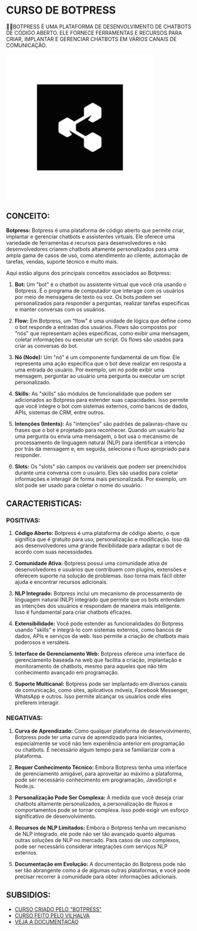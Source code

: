 # CURSO DE BOTPRESS
👨‍⚖️BOTPRESS É UMA PLATAFORMA DE DESENVOLVIMENTO DE CHATBOTS DE CÓDIGO ABERTO. ELE FORNECE FERRAMENTAS E RECURSOS PARA CRIAR, IMPLANTAR E GERENCIAR CHATBOTS EM VÁRIOS CANAIS DE COMUNICAÇÃO.

<img src="FOTO.png" align="center" width="400"> <br>

## CONCEITO:
**Botpress:**
Botpress é uma plataforma de código aberto que permite criar, implantar e gerenciar chatbots e assistentes virtuais. Ele oferece uma variedade de ferramentas e recursos para desenvolvedores e não desenvolvedores criarem chatbots altamente personalizados para uma ampla gama de casos de uso, como atendimento ao cliente, automação de tarefas, vendas, suporte técnico e muito mais.

Aqui estão alguns dos principais conceitos associados ao Botpress:

1. **Bot:** Um "bot" é o chatbot ou assistente virtual que você cria usando o Botpress. É o programa de computador que interage com os usuários por meio de mensagens de texto ou voz. Os bots podem ser personalizados para responder a perguntas, realizar tarefas específicas e manter conversas com os usuários.

2. **Flow:** Em Botpress, um "flow" é uma unidade de lógica que define como o bot responde a entradas dos usuários. Flows são compostos por "nós" que representam ações específicas, como exibir uma mensagem, coletar informações ou executar um script. Os flows são usados para criar as conversas do bot.

3. **Nó (Node):** Um "nó" é um componente fundamental de um flow. Ele representa uma ação específica que o bot deve realizar em resposta a uma entrada do usuário. Por exemplo, um nó pode exibir uma mensagem, perguntar ao usuário uma pergunta ou executar um script personalizado.

4. **Skills:** As "skills" são módulos de funcionalidade que podem ser adicionados ao Botpress para estender suas capacidades. Isso permite que você integre o bot com sistemas externos, como bancos de dados, APIs, sistemas de CRM, entre outros.

5. **Intenções (Intents):** As "intenções" são padrões de palavras-chave ou frases que o bot é projetado para reconhecer. Quando um usuário faz uma pergunta ou envia uma mensagem, o bot usa o mecanismo de processamento de linguagem natural (NLP) para identificar a intenção por trás da mensagem e, em seguida, seleciona o fluxo apropriado para responder.

6. **Slots:** Os "slots" são campos ou variáveis que podem ser preenchidos durante uma conversa com o usuário. Eles são usados para coletar informações e interagir de forma mais personalizada. Por exemplo, um slot pode ser usado para coletar o nome do usuário.

## CARACTERISTICAS:
### POSITIVAS:
1. **Código Aberto:** Botpress é uma plataforma de código aberto, o que significa que é gratuito para uso, personalização e modificação. Isso dá aos desenvolvedores uma grande flexibilidade para adaptar o bot de acordo com suas necessidades.

2. **Comunidade Ativa:** Botpress possui uma comunidade ativa de desenvolvedores e usuários que contribuem com plugins, extensões e oferecem suporte na solução de problemas. Isso torna mais fácil obter ajuda e encontrar recursos adicionais.

3. **NLP Integrado:** Botpress inclui um mecanismo de processamento de linguagem natural (NLP) integrado que permite que os bots entendam as intenções dos usuários e respondam de maneira mais inteligente. Isso é fundamental para criar chatbots eficazes.

4. **Extensibilidade:** Você pode estender as funcionalidades do Botpress usando "skills" e integrá-lo com sistemas externos, como bancos de dados, APIs e serviços da web. Isso permite a criação de chatbots mais poderosos e versáteis.

5. **Interface de Gerenciamento Web:** Botpress oferece uma interface de gerenciamento baseada na web que facilita a criação, implantação e monitoramento de chatbots, mesmo para aqueles que não têm conhecimento avançado em programação.

6. **Suporte Multicanal:** Botpress pode ser implantado em diversos canais de comunicação, como sites, aplicativos móveis, Facebook Messenger, WhatsApp e outros. Isso permite alcançar os usuários onde eles preferem interagir.

### NEGATIVAS:
1. **Curva de Aprendizado:** Como qualquer plataforma de desenvolvimento, Botpress pode ter uma curva de aprendizado para iniciantes, especialmente se você não tem experiência anterior em programação ou chatbots. É necessário algum tempo para se familiarizar com a plataforma.

2. **Requer Conhecimento Técnico:** Embora Botpress tenha uma interface de gerenciamento amigável, para aproveitar ao máximo a plataforma, pode ser necessário conhecimento em programação, JavaScript e Node.js.

3. **Personalização Pode Ser Complexa:** À medida que você deseja criar chatbots altamente personalizados, a personalização de fluxos e comportamentos pode se tornar complexa. Isso pode exigir um esforço significativo de desenvolvimento.

4. **Recursos de NLP Limitados:** Embora o Botpress tenha um mecanismo de NLP integrado, ele pode não ser tão avançado quanto algumas outras soluções de NLP no mercado. Para casos de uso complexos, pode ser necessário considerar integrações com serviços NLP externos.

5. **Documentação em Evolução:** A documentação do Botpress pode não ser tão abrangente como a de algumas outras plataformas, e você pode precisar recorrer à comunidade para obter informações adicionais.

## SUBSIDIOS:
- [CURSO CRIADO PELO "BOTPRESS"](https://youtube.com/playlist?list=PLlJHGGklthGmK_GTzQn434EttMd3W3C6b&si=6fSO4qjh4D0FKAhk)
- [CURSO FEITO PELO VILHALVA](https://github.com/VILHALVA)
- [VEJA A DOCUMENTAÇÃO](https://botpress.com/docs/)


